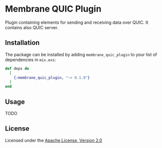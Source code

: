 # Membrane QUIC Plugin

Plugin containing elements for sending and receiving data over QUIC.
It contains also QUIC server.

## Installation

The package can be installed by adding `membrane_quic_plugin` to your list of dependencies in `mix.exs`:

```elixir
def deps do
  [
    {:membrane_quic_plugin, "~> 0.1.0"}
  ]
end
```

## Usage

TODO

## License

Licensed under the [Apache License, Version 2.0](LICENSE)
